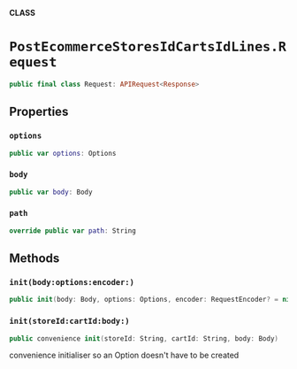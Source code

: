 **CLASS**

# `PostEcommerceStoresIdCartsIdLines.Request`

```swift
public final class Request: APIRequest<Response>
```

## Properties
### `options`

```swift
public var options: Options
```

### `body`

```swift
public var body: Body
```

### `path`

```swift
override public var path: String
```

## Methods
### `init(body:options:encoder:)`

```swift
public init(body: Body, options: Options, encoder: RequestEncoder? = nil)
```

### `init(storeId:cartId:body:)`

```swift
public convenience init(storeId: String, cartId: String, body: Body)
```

convenience initialiser so an Option doesn't have to be created

